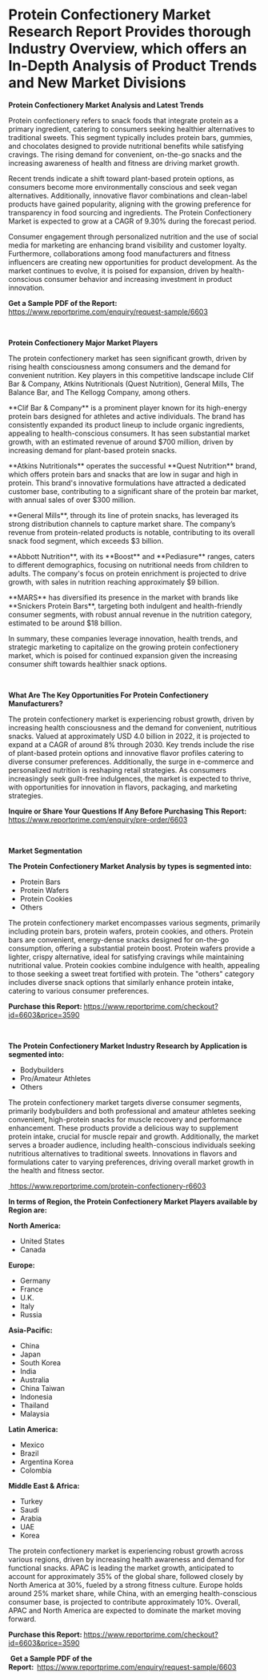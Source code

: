 <p><h1>Protein Confectionery Market Research Report Provides thorough Industry Overview, which offers an In-Depth Analysis of Product Trends and New Market Divisions</h1></p><p><strong>Protein Confectionery Market Analysis and Latest Trends</strong></p>
<p><p>Protein confectionery refers to snack foods that integrate protein as a primary ingredient, catering to consumers seeking healthier alternatives to traditional sweets. This segment typically includes protein bars, gummies, and chocolates designed to provide nutritional benefits while satisfying cravings. The rising demand for convenient, on-the-go snacks and the increasing awareness of health and fitness are driving market growth.</p><p>Recent trends indicate a shift toward plant-based protein options, as consumers become more environmentally conscious and seek vegan alternatives. Additionally, innovative flavor combinations and clean-label products have gained popularity, aligning with the growing preference for transparency in food sourcing and ingredients. The Protein Confectionery Market is expected to grow at a CAGR of 9.30% during the forecast period.</p><p>Consumer engagement through personalized nutrition and the use of social media for marketing are enhancing brand visibility and customer loyalty. Furthermore, collaborations among food manufacturers and fitness influencers are creating new opportunities for product development. As the market continues to evolve, it is poised for expansion, driven by health-conscious consumer behavior and increasing investment in product innovation.</p></p>
<p><strong>Get a Sample PDF of the Report:&nbsp;</strong> <a href="https://www.reportprime.com/enquiry/request-sample/6603?utm_campaign=4581&utm_medium=2&utm_source=Github&utm_content=ia&utm_term=16052025&utm_id=protein-confectionery">https://www.reportprime.com/enquiry/request-sample/6603</a></p>
<p>&nbsp;</p>
<p><strong>Protein Confectionery Major Market Players</strong></p>
<p><p>The protein confectionery market has seen significant growth, driven by rising health consciousness among consumers and the demand for convenient nutrition. Key players in this competitive landscape include Clif Bar & Company, Atkins Nutritionals (Quest Nutrition), General Mills, The Balance Bar, and The Kellogg Company, among others.</p><p>**Clif Bar & Company** is a prominent player known for its high-energy protein bars designed for athletes and active individuals. The brand has consistently expanded its product lineup to include organic ingredients, appealing to health-conscious consumers. It has seen substantial market growth, with an estimated revenue of around $700 million, driven by increasing demand for plant-based protein snacks.</p><p>**Atkins Nutritionals** operates the successful **Quest Nutrition** brand, which offers protein bars and snacks that are low in sugar and high in protein. This brand's innovative formulations have attracted a dedicated customer base, contributing to a significant share of the protein bar market, with annual sales of over $300 million.</p><p>**General Mills**, through its line of protein snacks, has leveraged its strong distribution channels to capture market share. The company’s revenue from protein-related products is notable, contributing to its overall snack food segment, which exceeds $3 billion.</p><p>**Abbott Nutrition**, with its **Boost** and **Pediasure** ranges, caters to different demographics, focusing on nutritional needs from children to adults. The company's focus on protein enrichment is projected to drive growth, with sales in nutrition reaching approximately $9 billion.</p><p>**MARS** has diversified its presence in the market with brands like **Snickers Protein Bars**, targeting both indulgent and health-friendly consumer segments, with robust annual revenue in the nutrition category, estimated to be around $18 billion.</p><p>In summary, these companies leverage innovation, health trends, and strategic marketing to capitalize on the growing protein confectionery market, which is poised for continued expansion given the increasing consumer shift towards healthier snack options.</p></p>
<p>&nbsp;</p>
<p><strong>What Are The Key Opportunities For Protein Confectionery Manufacturers?</strong></p>
<p><p>The protein confectionery market is experiencing robust growth, driven by increasing health consciousness and the demand for convenient, nutritious snacks. Valued at approximately USD 4.0 billion in 2022, it is projected to expand at a CAGR of around 8% through 2030. Key trends include the rise of plant-based protein options and innovative flavor profiles catering to diverse consumer preferences. Additionally, the surge in e-commerce and personalized nutrition is reshaping retail strategies. As consumers increasingly seek guilt-free indulgences, the market is expected to thrive, with opportunities for innovation in flavors, packaging, and marketing strategies.</p></p>
<p><strong>Inquire or Share Your Questions If Any Before Purchasing This Report:</strong> <a href="https://www.reportprime.com/enquiry/pre-order/6603?utm_campaign=4581&utm_medium=2&utm_source=Github&utm_content=ia&utm_term=16052025&utm_id=protein-confectionery">https://www.reportprime.com/enquiry/pre-order/6603</a></p>
<p>&nbsp;</p>
<p><strong>Market Segmentation</strong></p>
<p><strong>The Protein Confectionery Market Analysis by types is segmented into:</strong></p>
<p><ul><li>Protein Bars</li><li>Protein Wafers</li><li>Protein Cookies</li><li>Others</li></ul></p>
<p><p>The protein confectionery market encompasses various segments, primarily including protein bars, protein wafers, protein cookies, and others. Protein bars are convenient, energy-dense snacks designed for on-the-go consumption, offering a substantial protein boost. Protein wafers provide a lighter, crispy alternative, ideal for satisfying cravings while maintaining nutritional value. Protein cookies combine indulgence with health, appealing to those seeking a sweet treat fortified with protein. The "others" category includes diverse snack options that similarly enhance protein intake, catering to various consumer preferences.</p></p>
<p><strong>Purchase this Report:&nbsp;</strong><a href="https://www.reportprime.com/checkout?id=6603&price=3590&utm_campaign=4581&utm_medium=2&utm_source=Github&utm_content=ia&utm_term=16052025&utm_id=protein-confectionery">https://www.reportprime.com/checkout?id=6603&price=3590</a></p>
<p>&nbsp;</p>
<p><strong>The Protein Confectionery Market Industry Research by Application is segmented into:</strong></p>
<p><ul><li>Bodybuilders</li><li>Pro/Amateur Athletes</li><li>Others</li></ul></p>
<p><p>The protein confectionery market targets diverse consumer segments, primarily bodybuilders and both professional and amateur athletes seeking convenient, high-protein snacks for muscle recovery and performance enhancement. These products provide a delicious way to supplement protein intake, crucial for muscle repair and growth. Additionally, the market serves a broader audience, including health-conscious individuals seeking nutritious alternatives to traditional sweets. Innovations in flavors and formulations cater to varying preferences, driving overall market growth in the health and fitness sector.</p></p>
<p><a href="https://www.reportprime.com/protein-confectionery-r6603?utm_campaign=4581&utm_medium=2&utm_source=Github&utm_content=ia&utm_term=16052025&utm_id=protein-confectionery">&nbsp;https://www.reportprime.com/protein-confectionery-r6603</a></p>
<p><strong>In terms of Region, the Protein Confectionery Market Players available by Region are:</strong></p>
<p>
    <p> <strong> North America: </strong>
        <ul>
            <li>United States</li>
            <li>Canada</li>
        </ul>
        </p> 
    <p> <strong> Europe: </strong>
        <ul>
            <li>Germany</li>
            <li>France</li>
            <li>U.K.</li>
            <li>Italy</li>
            <li>Russia</li>
        </ul>
        </p> 
    <p> <strong> Asia-Pacific: </strong>
        <ul>
            <li>China</li>
            <li>Japan</li>
            <li>South Korea</li>
            <li>India</li>
            <li>Australia</li>
            <li>China Taiwan</li>
            <li>Indonesia</li>
            <li>Thailand</li>
            <li>Malaysia</li>
        </ul>
        </p> 
    <p> <strong> Latin America: </strong>
        <ul>
            <li>Mexico</li>
            <li>Brazil</li>
            <li>Argentina Korea</li>
            <li>Colombia</li>
        </ul>
        </p> 
    <p> <strong> Middle East & Africa: </strong>
        <ul>
            <li>Turkey</li>
            <li>Saudi</li>
            <li>Arabia</li>
            <li>UAE</li>
            <li>Korea</li>
        </ul>
    </p>
    </p>
<p><p>The protein confectionery market is experiencing robust growth across various regions, driven by increasing health awareness and demand for functional snacks. APAC is leading the market growth, anticipated to account for approximately 35% of the global share, followed closely by North America at 30%, fueled by a strong fitness culture. Europe holds around 25% market share, while China, with an emerging health-conscious consumer base, is projected to contribute approximately 10%. Overall, APAC and North America are expected to dominate the market moving forward.</p></p>
<p><strong>Purchase this Report: </strong><a href="https://www.reportprime.com/checkout?id=6603&price=3590&utm_campaign=4581&utm_medium=2&utm_source=Github&utm_content=ia&utm_term=16052025&utm_id=protein-confectionery">https://www.reportprime.com/checkout?id=6603&price=3590</a></p>
<p>&nbsp;<strong>Get a Sample PDF of the Report:&nbsp;&nbsp;</strong><a href="https://www.reportprime.com/enquiry/request-sample/6603?utm_campaign=4581&utm_medium=2&utm_source=Github&utm_content=ia&utm_term=16052025&utm_id=protein-confectionery">https://www.reportprime.com/enquiry/request-sample/6603</a></p>
<p><strong></strong></p>
<p><p></p><p></p><p></p></p>